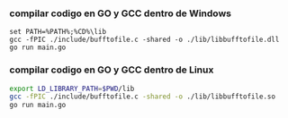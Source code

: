 
### compilar codigo en GO y GCC dentro de Windows
```batch
set PATH=%PATH%;%CD%\lib
gcc -fPIC ./include/bufftofile.c -shared -o ./lib/libbufftofile.dll
go run main.go
```

### compilar codigo en GO y GCC dentro de Linux
```sh
export LD_LIBRARY_PATH=$PWD/lib
gcc -fPIC ./include/bufftofile.c -shared -o ./lib/libbufftofile.so
go run main.go
```
